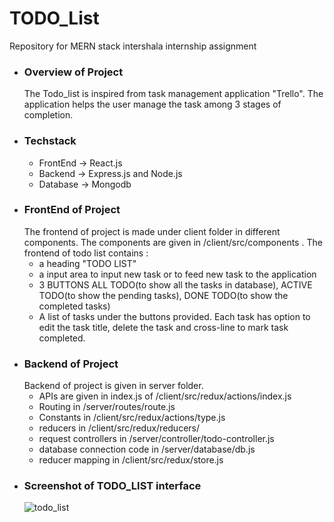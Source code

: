 # TODO_List
Repository for MERN stack intershala internship assignment
- ### Overview of Project
  The Todo_list is inspired from task management application "Trello". The application helps the user manage the task among 3 stages of completion.
- ### Techstack
  - FrontEnd -> React.js
  - Backend -> Express.js and Node.js
  - Database -> Mongodb
- ### FrontEnd of Project
  The frontend of project is made under client folder in different components. The components are given in /client/src/components . The frontend of todo list contains :
  - a heading "TODO LIST"
  -  a input area to input new task or to feed new task to the application
  -  3 BUTTONS ALL TODO(to show all the tasks in database), ACTIVE TODO(to show the pending tasks), DONE TODO(to show the completed tasks)
  -  A list of tasks under the buttons provided. Each task has option to edit the task title, delete the task and cross-line to mark task completed.
- ### Backend of Project
  Backend of project is given in server folder.
  - APIs are given in index.js of /client/src/redux/actions/index.js
  - Routing in /server/routes/route.js
  - Constants in /client/src/redux/actions/type.js
  - reducers in /client/src/redux/reducers/
  - request controllers in /server/controller/todo-controller.js
  - database connection code in /server/database/db.js
  - reducer mapping in /client/src/redux/store.js
- ### Screenshot of TODO_LIST interface
  ![todo_list](https://github.com/Aditya-210601/TODO_List/assets/144606246/ce3ef966-db8c-42e5-b405-ae573804decb)
